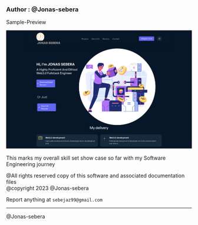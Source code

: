### Author : @Jonas-sebera

Sample-Preview

![portfolio-sample-preview](localhost_3000.png)

This marks my overall skill set show case so far with my Software Engineering journey 

@All rights reserved copy of this software and associated documentation files<br/> @copyright 2023 @Jonas-sebera

Report anything at `sebejaz99@gmail.com`

<hr>

@Jonas-sebera